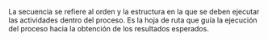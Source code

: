 La secuencia se refiere al orden y la estructura en la que se deben ejecutar las actividades dentro del proceso. Es la hoja de ruta que guía la ejecución del proceso hacia la obtención de los resultados esperados. 